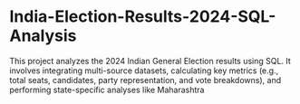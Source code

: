 # India-Election-Results-2024-SQL-Analysis
This project analyzes the 2024 Indian General Election results using SQL. It involves integrating multi-source datasets, calculating key metrics (e.g., total seats, candidates, party representation, and vote breakdowns), and performing state-specific analyses like Maharashtra
